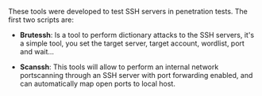 These tools were developed to test SSH servers in penetration tests.
The first two scripts are:

  * **Brutessh**: Is a tool to perform dictionary attacks to the SSH servers, it's a simple tool, you set the target server, target             account, wordlist, port and wait...


  * **Scanssh**:  This tools will allow to perform an internal network portscanning through an SSH server with port forwarding enabled, and can automatically map open ports to local host.